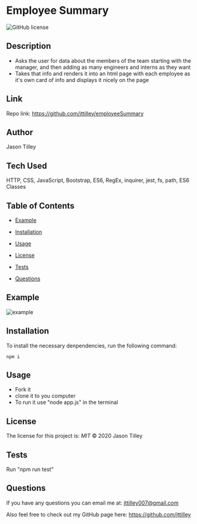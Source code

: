 # Employee Summary

![GitHub license](https://img.shields.io/badge/license-MIT-blue.svg)

## Description
* Asks the user for data about the members of the team starting with the manager, and then adding as many engineers and interns as they want
* Takes that info and renders it into an html page with each employee as it's own card of info and displays it nicely on the page

## Link
Repo link: https://github.com/jttilley/employeeSummary

## Author
Jason Tilley

## Tech Used
HTTP, CSS, JavaScript, Bootstrap, ES6, RegEx, inquirer, jest, fs, path, ES6 Classes

## Table of Contents
* [Example](#example)
  
* [Installation](#installation)
  
* [Usage](#usage)
  
* [License](#license)
  
* [Tests](#tests)
  
* [Questions](#questions)
    

## Example
![example](./assets/employeeSummary.gif)

## Installation
To install the necessary denpendencies, run the following command:
```
npm i
```

## Usage
* Fork it
* clone it to you computer
* To run it use "node app.js" in the terminal

## License
The license for this project is: *MIT* ©  2020 Jason Tilley

## Tests
Run "npm run test"

## Questions
If you have any questions you can email me at: jttilley007@gmail.com

Also feel free to check out my GitHub page here: https://github.com/jttilley
  

